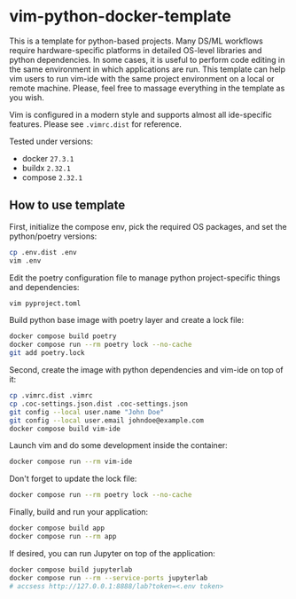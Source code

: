 # vim-python-docker-template

This is a template for python-based projects. Many DS/ML workflows require
hardware-specific platforms in detailed OS-level libraries and python
dependencies. In some cases, it is useful to perform code editing in the same
environment in which applications are run. This template can help vim users to
run vim-ide with the same project environment on a local or remote machine.
Please, feel free to massage everything in the template as you wish.

Vim is configured in a modern style and supports almost all ide-specific
features. Please see `.vimrc.dist` for reference.

Tested under versions:

- docker `27.3.1`
- buildx `2.32.1`
- compose `2.32.1`

## How to use template

First, initialize the compose env, pick the required OS packages, and set the
python/poetry versions:

```bash
cp .env.dist .env
vim .env
```

Edit the poetry configuration file to manage python project-specific things and
dependencies:

```bash
vim pyproject.toml
```

Build python base image with poetry layer and create a lock file:

```bash
docker compose build poetry
docker compose run --rm poetry lock --no-cache
git add poetry.lock
```

Second, create the image with python dependencies and vim-ide on top of it:

```bash
cp .vimrc.dist .vimrc
cp .coc-settings.json.dist .coc-settings.json
git config --local user.name "John Doe"
git config --local user.email johndoe@example.com
docker compose build vim-ide
```

Launch vim and do some development inside the container:

```bash
docker compose run --rm vim-ide
```

Don't forget to update the lock file:

```bash
docker compose run --rm poetry lock --no-cache
```

Finally, build and run your application:

```bash
docker compose build app
docker compose run --rm app
```

If desired, you can run Jupyter on top of the application:

```bash
docker compose build jupyterlab
docker compose run --rm --service-ports jupyterlab
# accsess http://127.0.0.1:8888/lab?token=<.env token>
```

